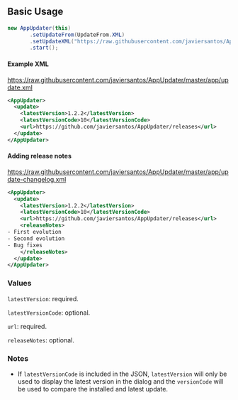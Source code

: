 ## Basic Usage
```Java
new AppUpdater(this)
       .setUpdateFrom(UpdateFrom.XML)
       .setUpdateXML("https://raw.githubusercontent.com/javiersantos/AppUpdater/master/app/update.xml")
       .start();
```

#### Example XML
https://raw.githubusercontent.com/javiersantos/AppUpdater/master/app/update.xml

```xml
<AppUpdater>
  <update>
    <latestVersion>1.2.2</latestVersion>
    <latestVersionCode>10</latestVersionCode>
    <url>https://github.com/javiersantos/AppUpdater/releases</url>
  </update>
</AppUpdater>
```

#### Adding release notes
https://raw.githubusercontent.com/javiersantos/AppUpdater/master/app/update-changelog.xml

```xml
<AppUpdater>
  <update>
    <latestVersion>1.2.2</latestVersion>
    <latestVersionCode>10</latestVersionCode>
    <url>https://github.com/javiersantos/AppUpdater/releases</url>
    <releaseNotes>
- First evolution
- Second evolution
- Bug fixes
    </releaseNotes>
  </update>
</AppUpdater>
```

### Values
`latestVersion`: required.

`latestVersionCode`: optional.

`url`: required.

`releaseNotes`: optional.

### Notes
* If `latestVersionCode` is included in the JSON, `latestVersion` will only be used to display the latest version in the dialog and the `versionCode` will be used to compare the installed and latest update.